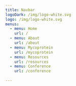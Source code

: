 ```yaml
---
title: Navbar
logoDark: /img/logo-white.svg
logo: /img/logo-white.svg
menus:
  - menu: Home
    url: /
  - menu: About
    url: /about
  - menu: Mycoprotein
    url: /mycoprotein
  - menu: Resources
    url: /resources
  - menu: Conference
    url: /conference 
    
---
```

